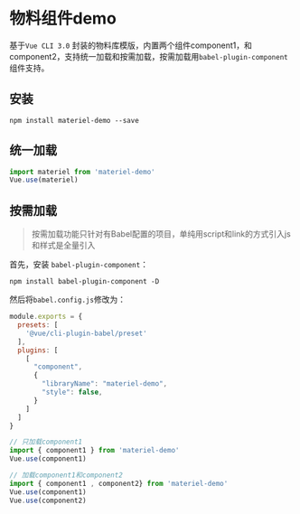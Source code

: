 # 物料组件demo
基于`Vue CLI 3.0` 封装的物料库模版，内置两个组件component1，和component2，支持统一加载和按需加载，按需加载用`babel-plugin-component`组件支持。

## 安装

```shell
npm install materiel-demo --save
```

## 统一加载

```js
import materiel from 'materiel-demo'
Vue.use(materiel)
```

## 按需加载

> 按需加载功能只针对有Babel配置的项目，单纯用script和link的方式引入js和样式是全量引入

首先，安装 `babel-plugin-component`：

```shell
npm install babel-plugin-component -D
```

然后将`babel.config.js`修改为：

```js
module.exports = {
  presets: [
    '@vue/cli-plugin-babel/preset'
  ],
  plugins: [
    [
      "component",
      {
        "libraryName": "materiel-demo",
        "style": false,
      }
    ]
  ]
}
```


```js
// 只加载component1
import { component1 } from 'materiel-demo'
Vue.use(component1)

// 加载component1和component2
import { component1 , component2} from 'materiel-demo'
Vue.use(component1)
Vue.use(component2)
```